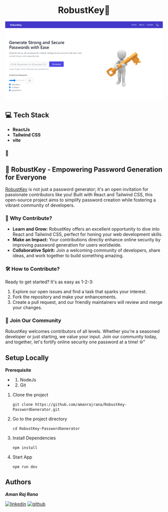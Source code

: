 <h1 align="center">RobustKey🚀</h1>

![Repository Thumbnail](./images/cover.png)

## 💻 Tech Stack
- **ReactJs**
- **Tailwind CSS**
- **vite**

### 📖

## 🔐 **RobustKey** - Empowering Password Generation for Everyone

[RobustKey](https://amanrajrana.github.io/RobustKey-PasswordGenerator) is not just a password generator; it's an open invitation for passionate contributors like you! Built with React and Tailwind CSS, this open-source project aims to simplify password creation while fostering a vibrant community of developers.


### 🚀 **Why Contribute?**

- **Learn and Grow:** RobustKey offers an excellent opportunity to dive into React and Tailwind CSS, perfect for honing your web development skills.
- **Make an Impact:** Your contributions directly enhance online security by improving password generation for users worldwide.
- **Collaborative Spirit:** Join a welcoming community of developers, share ideas, and work together to build something amazing.

### 🛠️ **How to Contribute?**

Ready to get started? It's as easy as 1-2-3:

1. Explore our open issues and find a task that sparks your interest.
2. Fork the repository and make your enhancements.
3. Create a pull request, and our friendly maintainers will review and merge your changes.

### 🤝 **Join Our Community**

RobustKey welcomes contributors of all levels. Whether you're a seasoned developer or just starting, we value your input. Join our community today, and together, let's fortify online security one password at a time! 🌐"


## Setup Locally
**Prerequisite**
- 1. NodeJs
- 2. Git

1. Clone the project

    ```
    git clone https://github.com/amanrajrana/RobustKey-PasswordGenerator.git
    ```

2. Go to the project directory
    ```
    cd RobustKey-PasswordGenerator
    ```

3. Install Dependencies
    ```
    npm install
    ```

4. Start App
    ```
    npm run dev
    ```

## Authors
**_Aman Raj Rana_**

[![linkedin](https://img.shields.io/badge/linkedin-0A66C2?style=for-the-badge&logo=linkedin&logoColor=white)](https://www.linkedin.com/in/amanrajrana)
[![github](https://img.shields.io/badge/github-000000?style=for-the-badge&logo=github&logoColor=white)](https://github.com/amanrajrana)
